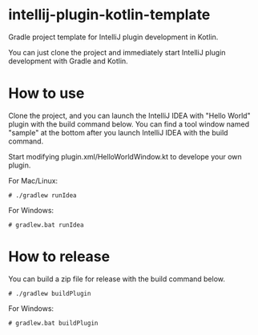 # intellij-plugin-kotlin-template
Gradle project template for IntelliJ plugin development in Kotlin.

You can just clone the project and immediately start IntelliJ plugin development with Gradle and Kotlin.

# How to use 

Clone the project, and you can launch the IntelliJ IDEA with "Hello World" plugin with the build command below. You can find a tool window named "sample" at the bottom after you launch IntelliJ IDEA with the build command. 

Start modifying plugin.xml/HelloWorldWindow.kt to develope your own plugin.

For Mac/Linux:

```
# ./gradlew runIdea
```

For Windows:

```
# gradlew.bat runIdea
```

# How to release
You can build a zip file for release with the build command below.

```
# ./gradlew buildPlugin
```

For Windows:

```
# gradlew.bat buildPlugin
```

